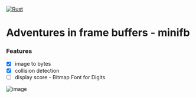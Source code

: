 [![Rust](https://github.com/RGGH/mif/actions/workflows/rust.yml/badge.svg)](https://github.com/RGGH/mif/actions/workflows/rust.yml)

# Adventures in frame buffers - minifb

### Features
- [x] image to bytes 
- [x] collision detection
- [ ] display score - Bitmap Font for Digits

![image](https://github.com/user-attachments/assets/841e855f-37fc-4941-a779-e6fe92fbdd1c)
